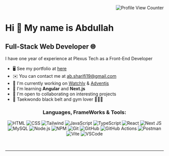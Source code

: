 

<div align="right">
  
![Profile View Counter](https://komarev.com/ghpvc/?username=ab-sharifi21&color=34aee4)

</div>


  Hi 👋 My name is Abdullah
=========================

Full-Stack Web Developer 🌐
------------------------

I have one year of experience at Plexus Tech as a Front-End Developer

* 🖥️  See my portfolio at [here](http://abdullah-sharifi.vercel.app/)
* ✉️  You can contact me at [ab.sharifi19@gmail.com](mailto:ab.sharifi19@gmail.com)
* 🚀  I'm currently working on [Watchly](http://https://watchly-app.vercel.app/) & [Adventjs](https://github.com/ab-sharifi21/adventjs-solutions)
* 🧠  I'm learning <b>Angular</b> and <b>Next.js</b>
* 🤝  I'm open to collaborating on interesting projects
* 🥊  Taekwondo black belt and gym lover 🥋🏃‍➡️





<div align="center">

  <h3>Languages, FrameWorks & Tools:</h3
  <br />
  
  ![HTML](https://img.shields.io/badge/HTML5-E34F26?style=for-the-badge&logo=html5&logoColor=white)
  ![CSS](https://img.shields.io/badge/CSS3-1572B6?style=for-the-badge&logo=css3&logoColor=white)
  ![Tailwind](https://img.shields.io/badge/Tailwind%20CSS-06B6D4.svg?style=for-the-badge&logo=Tailwind-CSS&logoColor=white)
  ![JavaScript](https://img.shields.io/badge/JavaScript-F7DF1E.svg?style=for-the-badge&logo=JavaScript&logoColor=black)
  ![TypeScript](https://img.shields.io/badge/TypeScript-3178C6.svg?style=for-the-badge&logo=TypeScript&logoColor=white)
  ![React](https://img.shields.io/badge/React-61DAFB.svg?style=for-the-badge&logo=React&logoColor=black)
  ![Next JS](https://img.shields.io/badge/Next-black?style=for-the-badge&logo=next.js&logoColor=white)
  ![MySQL](https://img.shields.io/badge/MySQL-005C84?style=for-the-badge&logo=mysql&logoColor=white)
  ![Node.js](https://img.shields.io/badge/Node.js-339933.svg?style=for-the-badge&logo=nodedotjs&logoColor=white)
  ![NPM](https://img.shields.io/badge/NPM-%23CB3837.svg?style=for-the-badge&logo=npm&logoColor=white)
  ![Git](https://img.shields.io/badge/GIT-E44C30?style=for-the-badge&logo=git&logoColor=white)
  ![GitHub](https://img.shields.io/badge/github-%23121011.svg?style=for-the-badge&logo=github&logoColor=white)
  ![GitHub Actions](https://img.shields.io/badge/github%20actions-%232671E5.svg?style=for-the-badge&logo=githubactions&logoColor=white)
  ![Postman](https://img.shields.io/badge/Postman-FF6C37.svg?style=for-the-badge&logo=Postman&logoColor=white)
  ![Vite](https://img.shields.io/badge/Vite-646CFF.svg?style=for-the-badge&logo=Vite&logoColor=white)
  ![VSCode](https://img.shields.io/badge/Visual%20Studio%20Code-007ACC.svg?style=for-the-badge&logo=Visual-Studio-Code&logoColor=white)

</div>
<br />

---
